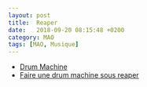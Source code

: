 ```yaml
---
layout: post
title:  Reaper
date:   2018-09-20 08:15:48 +0200
category: MAO
tags: [MAO, Musique]
---
```


* [Drum Machine](https://www.youtube.com/watch?v=RJD7aNzSmO8)
* [Faire une drum machine sous reaper](https://www.youtube.com/watch?v=RJD7aNzSmO8)
